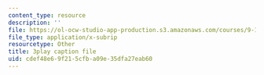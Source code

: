 ```yaml
---
content_type: resource
description: ''
file: https://ol-ocw-studio-app-production.s3.amazonaws.com/courses/9-14-brain-structure-and-its-origins-spring-2014/cdef48e69f215cfba09e35dfa27eab60_555145.vtt
file_type: application/x-subrip
resourcetype: Other
title: 3play caption file
uid: cdef48e6-9f21-5cfb-a09e-35dfa27eab60
---
```

